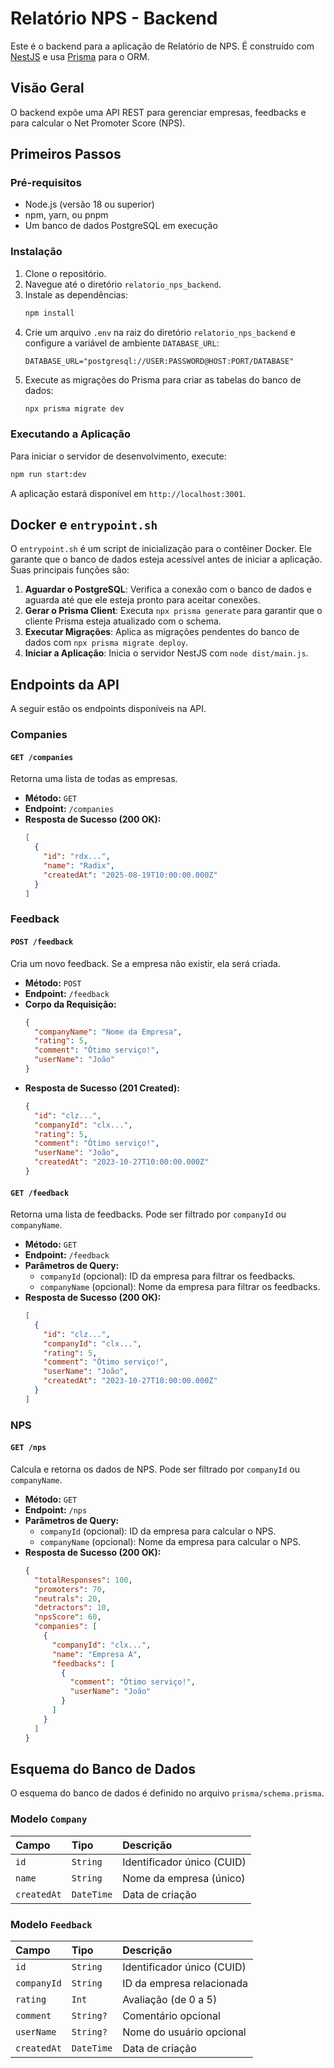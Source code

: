 # Relatório NPS - Backend

Este é o backend para a aplicação de Relatório de NPS. É construído com [NestJS](https://nestjs.com/) e usa [Prisma](https://www.prisma.io/) para o ORM.

## Visão Geral

O backend expõe uma API REST para gerenciar empresas, feedbacks e para calcular o Net Promoter Score (NPS).

## Primeiros Passos

### Pré-requisitos

- Node.js (versão 18 ou superior)
- npm, yarn, ou pnpm
- Um banco de dados PostgreSQL em execução

### Instalação

1.  Clone o repositório.
2.  Navegue até o diretório `relatorio_nps_backend`.
3.  Instale as dependências:
    ```bash
    npm install
    ```
4.  Crie um arquivo `.env` na raiz do diretório `relatorio_nps_backend` e configure a variável de ambiente `DATABASE_URL`:
    ```
    DATABASE_URL="postgresql://USER:PASSWORD@HOST:PORT/DATABASE"
    ```
5.  Execute as migrações do Prisma para criar as tabelas do banco de dados:
    ```bash
    npx prisma migrate dev
    ```

### Executando a Aplicação

Para iniciar o servidor de desenvolvimento, execute:

```bash
npm run start:dev
```

A aplicação estará disponível em `http://localhost:3001`.

## Docker e `entrypoint.sh`

O `entrypoint.sh` é um script de inicialização para o contêiner Docker. Ele garante que o banco de dados esteja acessível antes de iniciar a aplicação. Suas principais funções são:

1.  **Aguardar o PostgreSQL**: Verifica a conexão com o banco de dados e aguarda até que ele esteja pronto para aceitar conexões.
2.  **Gerar o Prisma Client**: Executa `npx prisma generate` para garantir que o cliente Prisma esteja atualizado com o schema.
3.  **Executar Migrações**: Aplica as migrações pendentes do banco de dados com `npx prisma migrate deploy`.
4.  **Iniciar a Aplicação**: Inicia o servidor NestJS com `node dist/main.js`.

## Endpoints da API

A seguir estão os endpoints disponíveis na API.

### Companies

#### `GET /companies`

Retorna uma lista de todas as empresas.

-   **Método:** `GET`
-   **Endpoint:** `/companies`
-   **Resposta de Sucesso (200 OK):**
    ```json
    [
      {
        "id": "rdx...",
        "name": "Radix",
        "createdAt": "2025-08-19T10:00:00.000Z"
      }
    ]
    ```

### Feedback

#### `POST /feedback`

Cria um novo feedback. Se a empresa não existir, ela será criada.

-   **Método:** `POST`
-   **Endpoint:** `/feedback`
-   **Corpo da Requisição:**
    ```json
    {
      "companyName": "Nome da Empresa",
      "rating": 5,
      "comment": "Ótimo serviço!",
      "userName": "João"
    }
    ```
-   **Resposta de Sucesso (201 Created):**
    ```json
    {
      "id": "clz...",
      "companyId": "clx...",
      "rating": 5,
      "comment": "Ótimo serviço!",
      "userName": "João",
      "createdAt": "2023-10-27T10:00:00.000Z"
    }
    ```

#### `GET /feedback`

Retorna uma lista de feedbacks. Pode ser filtrado por `companyId` ou `companyName`.

-   **Método:** `GET`
-   **Endpoint:** `/feedback`
-   **Parâmetros de Query:**
    -   `companyId` (opcional): ID da empresa para filtrar os feedbacks.
    -   `companyName` (opcional): Nome da empresa para filtrar os feedbacks.
-   **Resposta de Sucesso (200 OK):**
    ```json
    [
      {
        "id": "clz...",
        "companyId": "clx...",
        "rating": 5,
        "comment": "Ótimo serviço!",
        "userName": "João",
        "createdAt": "2023-10-27T10:00:00.000Z"
      }
    ]
    ```

### NPS

#### `GET /nps`

Calcula e retorna os dados de NPS. Pode ser filtrado por `companyId` ou `companyName`.

-   **Método:** `GET`
-   **Endpoint:** `/nps`
-   **Parâmetros de Query:**
    -   `companyId` (opcional): ID da empresa para calcular o NPS.
    -   `companyName` (opcional): Nome da empresa para calcular o NPS.
-   **Resposta de Sucesso (200 OK):**
    ```json
    {
      "totalResponses": 100,
      "promoters": 70,
      "neutrals": 20,
      "detractors": 10,
      "npsScore": 60,
      "companies": [
        {
          "companyId": "clx...",
          "name": "Empresa A",
          "feedbacks": [
            {
              "comment": "Ótimo serviço!",
              "userName": "João"
            }
          ]
        }
      ]
    }
    ```

## Esquema do Banco de Dados

O esquema do banco de dados é definido no arquivo `prisma/schema.prisma`.

### Modelo `Company`

| Campo     | Tipo     | Descrição                  |
| :-------- | :------- | :------------------------- |
| `id`      | `String` | Identificador único (CUID) |
| `name`    | `String` | Nome da empresa (único)    |
| `createdAt` | `DateTime` | Data de criação            |

### Modelo `Feedback`

| Campo       | Tipo     | Descrição                               |
| :---------- | :------- | :---------------------------------------- |
| `id`        | `String` | Identificador único (CUID)              |
| `companyId` | `String` | ID da empresa relacionada               |
| `rating`    | `Int`    | Avaliação (de 0 a 5)                    |
| `comment`   | `String?`| Comentário opcional                     |
| `userName`  | `String?`| Nome do usuário opcional                |
| `createdAt` | `DateTime` | Data de criação                         |